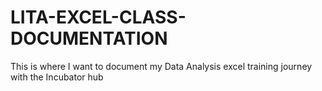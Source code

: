 # LITA-EXCEL-CLASS-DOCUMENTATION
This is where I want to document my Data Analysis excel training journey with the Incubator hub
